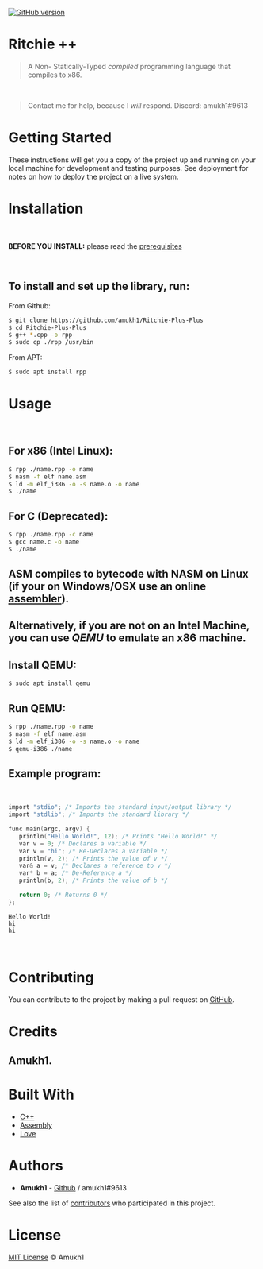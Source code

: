 <!-- [![npm version](https://badge.fury.io/js/ritchie.svg)](https://www.npmjs.com/package/ritchie) -->
[![GitHub version](https://badge.fury.io/gh/amukh1%2FRitchie-Plus-Plus.svg)](https://badge.fury.io/gh/amukh1%2FRitchie-Plus-Plus)

# Ritchie ++

> A Non- Statically-Typed *compiled* programming language that compiles to x86.

<br>

> Contact me for help, because I *will* respond. Discord: amukh1#9613

# Getting Started

These instructions will get you a copy of the project up and running on your local machine for development and testing purposes. See deployment for notes on how to deploy the project on a live system.

# Installation
<br>

**BEFORE YOU INSTALL:** please read the [prerequisites](#prerequisites)

<br>

## To install and set up the library, run:

From Github:

```sh
$ git clone https://github.com/amukh1/Ritchie-Plus-Plus
$ cd Ritchie-Plus-Plus
$ g++ *.cpp -o rpp
$ sudo cp ./rpp /usr/bin
```

From APT:
    
```sh
$ sudo apt install rpp
```

<!-- ## There is also a vscode extension:
**[Extension Link](https://marketplace.visualstudio.com/items?itemName=amukh1.ritchie)**

**Or  just search up "Ritchie++" in the extensions section**

![img](./rvsco.png) -->


# Usage

<br>

## For x86 (Intel Linux):
```sh
$ rpp ./name.rpp -o name
$ nasm -f elf name.asm
$ ld -m elf_i386 -o -s name.o -o name
$ ./name
```
## For C (Deprecated):
```sh
$ rpp ./name.rpp -c name
$ gcc name.c -o name
$ ./name
```

## ASM compiles to bytecode with NASM on Linux (if your on Windows/OSX use an online [assembler](https://www.jdoodle.com/compile-assembler-nasm-online/)).
<!-- ## [Web Assembler](https://www.jdoodle.com/compile-assembler-nasm-online/) -->

## Alternatively, if you are not on an Intel Machine, you can use *QEMU* to emulate an x86 machine.

## Install QEMU:
```sh
$ sudo apt install qemu
```

## Run QEMU:
```sh
$ rpp ./name.rpp -o name
$ nasm -f elf name.asm
$ ld -m elf_i386 -o -s name.o -o name
$ qemu-i386 ./name
```

## Example program:
<br>

```c
import "stdio"; /* Imports the standard input/output library */
import "stdlib"; /* Imports the standard library */

func main(argc, argv) {
   println("Hello World!", 12); /* Prints "Hello World!" */
   var v = 0; /* Declares a variable */
   var v = "hi"; /* Re-Declares a variable */
   println(v, 2); /* Prints the value of v */
   var& a = v; /* Declares a reference to v */
   var* b = a; /* De-Reference a */
   println(b, 2); /* Prints the value of b */

   return 0; /* Returns 0 */
};
```

```
Hello World!
hi
hi
```
<!-- ## Wanna learn more? check out the docs: [Visit docs](https://ritchie.js.org/docs) -->

<!-- <style>
.docs {
    transition: all 0.5s ease;
    position: relative;
    top: 0px;
    background-color:#0f38f0; 
    border-radius:25px; 
    color: white; 
    padding:25px;
    border: none;
}

.docs:Hover {
    top: -10px;
    background-color: #0009a8;
        /* color: white;  */
}

.a {
      text-decoration: none;
    color: white;
    font-size: 2rem;
}

</style> -->

<!-- <button class="docs" href="/handbook/toc/" style="" onClick="()=>{alert('Missed the link?')}">
<a class="a" href="https://ritchie.js.org/docs/">Visit Docs</a>
</button> -->


<br>

# Contributing

You can contribute to the project by making a pull request on [GitHub](https://github.com/amukh1/Ritchie-Plus-Plus).

# Credits

## Amukh1.

# Built With

* [C++](https://cplusplus.com/)
* [Assembly](http://x86asm.net/)
* [Love](https://amukh1.dev)

# Authors

* **Amukh1** - [Github](https://github.com/amukh1) / amukh1#9613

See also the list of [contributors](https://github.com/amukh1/Ritchie-Plus-Plus/contributors) who participated in this project.

# License

[MIT License](https://mit-license.org/2022) © Amukh1
